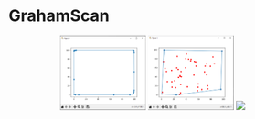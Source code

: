 # GrahamScan
<p align="center">
  <img src="https://github.com/Kepeczsz/GrahamScan/blob/main/5000pkt.png" width="150"
  <img src="https://github.com/Kepeczsz/GrahamScan/blob/main/Co_5000pkt.PNG" width="150">
  <img src="https://github.com/Kepeczsz/GrahamScan/blob/main/50pkt.png" width="150" >
  <img src="hhttps://github.com/Kepeczsz/GrahamScan/blob/main/Co_50pkt.PNG" width="150">
</p>
